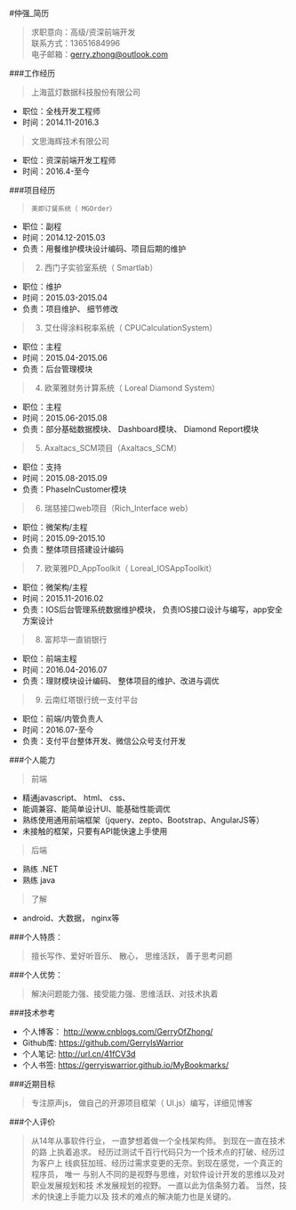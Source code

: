 #仲强_简历
> 求职意向：高级/资深前端开发        
> 联系方式：13651684996      
> 电子邮箱：gerry.zhong@outlook.com      

###工作经历
> 上海蓝灯数据科技股份有限公司      

* 职位：全栈开发工程师          
* 时间：2014.11-2016.3     

> 文思海辉技术有限公司      

* 职位：资深前端开发工程师      
* 时间：2016.4-至今        
    
###项目经历
> `美即订餐系统（ MGOrder）`
  
  * 职位：副程       
  * 时间：2014.12-2015.03      
  * 负责：用餐维护模块设计编码、项目后期的维护       
  
> 2. 西门子实验室系统（ Smartlab）
  
  * 职位：维护       
  * 时间：2015.03-2015.04      
  * 负责：项目维护、 细节修改       
  
> 3. 艾仕得涂料税率系统（ CPUCalculationSystem）
  
  * 职位：主程
  * 时间：2015.04-2015.06
  * 负责：后台管理模块
  
> 4. 欧莱雅财务计算系统（ Loreal Diamond System）
  
   * 职位：主程
   * 时间：2015.06-2015.08
   * 负责：部分基础数据模块、 Dashboard模块、 Diamond Report模块
   
> 5. Axaltacs_SCM项目（Axaltacs_SCM）
  
  * 职位：支持
  * 时间：2015.08-2015.09
  * 负责：PhaseInCustomer模块
  
> 6. 瑞慈接口web项目（Rich_Interface web）
  
  * 职位：微架构/主程
  * 时间：2015.09-2015.10
  * 负责：整体项目搭建设计编码
  
> 7. 欧莱雅PD_AppToolkit（ Loreal_IOSAppToolkit）
  
  * 职位：微架构/主程
  * 时间：2015.11-2016.02
  * 负责：IOS后台管理系统数据维护模块， 负责IOS接口设计与编写，app安全方案设计
  
> 8. 富邦华一直销银行
  
  * 职位：前端主程
  * 时间：2016.04-2016.07
  * 负责：理财模块设计编码、 整体项目的维护、改进与调优
  
> 9. 云南红塔银行统一支付平台
  
  * 职位：前端/内管负责人
  * 时间：2016.07-至今
  * 负责：支付平台整体开发、微信公众号支付开发
    
###个人能力
> 前端        

  * 精通javascript、 html、 css、
  * 能调兼容、能简单设计UI、能基础性能调优 
  * 熟练使用通用前端框架（jquery、zepto、Bootstrap、AngularJS等）
  * 未接触的框架，只要有API能快速上手使用   
           
> 后端        

  * 熟练 .NET
  * 熟练 java       
    
> 了解        

  * android、大数据， nginx等         
  
###个人特质：
> 擅长写作、爱好听音乐、 散心， 思维活跃， 善于思考问题

###个人优势：
> 解决问题能力强、接受能力强、思维活跃、对技术执着

###技术参考
  * 个人博客： http://www.cnblogs.com/GerryOfZhong/
  * Github库:  https://github.com/GerryIsWarrior
  * 个人笔记:  http://url.cn/41fCV3d
  * 个人书签:  https://gerryiswarrior.github.io/MyBookmarks/

###近期目标
> 专注原声js， 做自己的开源项目框架（ UI.js）编写，详细见博客

###个人评价
> 从14年从事软件行业， 一直梦想着做一个全栈架构师。 到现在一直在技术的路
  上执着追求。 经历过测试千百行代码只为一个技术点的打破、经历过为客户上
  线疯狂加班、经历过需求变更的无奈。到现在感觉，一个真正的程序员， 唯一
  与别人不同的是视野与思维，对软件设计开发的思维以及对职业发展规划和技
  术发展规划的视野。 一直以此为信条努力着。 当然，技术的快速上手能力以及
  技术的难点的解决能力也是关键的。